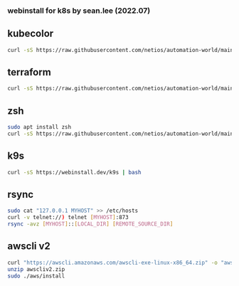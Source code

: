 ### webinstall for k8s by sean.lee (2022.07)  

## kubecolor  

```bash
curl -sS https://raw.githubusercontent.com/netios/automation-world/main/k8s/kubecolor_install.sh | bash
```

## terraform
```bash
curl -sS https://raw.githubusercontent.com/netios/automation-world/main/k8s/terraform_helm_init.sh | bash
```

## zsh
```bash
sudo apt install zsh
curl -sS https://raw.githubusercontent.com/netios/automation-world/main/k8s/ps_zsh.sh | bash
```

## k9s
```bash
curl -sS https://webinstall.dev/k9s | bash
```

## rsync
```bash
sudo cat "127.0.0.1 MYHOST" >> /etc/hosts
curl -v telnet://) telnet [MYHOST]:873
rsync -avz [MYHOST]::[LOCAL_DIR] [REMOTE_SOURCE_DIR]
```
## awscli v2
```bash
curl "https://awscli.amazonaws.com/awscli-exe-linux-x86_64.zip" -o "awscliv2.zip"
unzip awscliv2.zip
sudo ./aws/install
```
